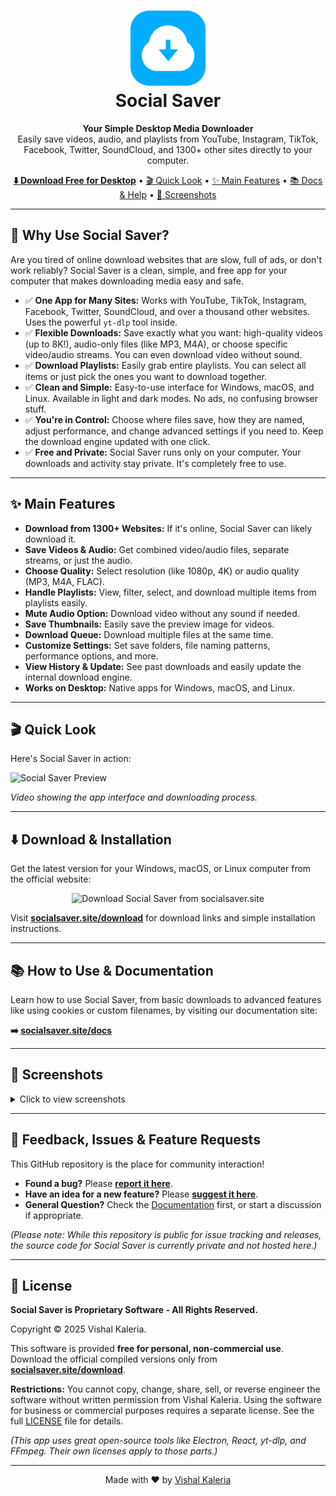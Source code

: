 <h1 align="center">
  <img src="https://raw.githubusercontent.com/VishalKaleria/social-saver/main/public/icons/png/512x512.png" height="120" alt="Social Saver Logo">
  <br>
  Social Saver
</h1>

<p align="center">
  <strong>Your Simple Desktop Media Downloader</strong> <br>
  Easily save videos, audio, and playlists from YouTube, Instagram, TikTok, Facebook, Twitter, SoundCloud, and 1300+ other sites directly to your computer.
</p>

<p align="center">
  <a href="https://socialsaver.site/download"><strong>⬇️ Download Free for Desktop</strong></a> •
  <a href="#-quick-look">🎬 Quick Look</a> •
  <a href="#-main-features">✨ Main Features</a> •
  <a href="https://socialsaver.site/docs">📚 Docs & Help</a> •
  <a href="#-screenshots">📸 Screenshots</a>
</p>

---

## 🤔 Why Use Social Saver?

Are you tired of online download websites that are slow, full of ads, or don't work reliably? Social Saver is a clean, simple, and free app for your computer that makes downloading media easy and safe.

*   ✅ **One App for Many Sites:** Works with YouTube, TikTok, Instagram, Facebook, Twitter, SoundCloud, and over a thousand other websites. Uses the powerful `yt-dlp` tool inside.
*   ✅ **Flexible Downloads:** Save exactly what you want: high-quality videos (up to 8K!), audio-only files (like MP3, M4A), or choose specific video/audio streams. You can even download video without sound.
*   ✅ **Download Playlists:** Easily grab entire playlists. You can select all items or just pick the ones you want to download together.
*   ✅ **Clean and Simple:** Easy-to-use interface for Windows, macOS, and Linux. Available in light and dark modes. No ads, no confusing browser stuff.
*   ✅ **You're in Control:** Choose where files save, how they are named, adjust performance, and change advanced settings if you need to. Keep the download engine updated with one click.
*   ✅ **Free and Private:** Social Saver runs only on your computer. Your downloads and activity stay private. It's completely free to use.

---

## ✨ Main Features

*   **Download from 1300+ Websites:** If it's online, Social Saver can likely download it.
*   **Save Videos & Audio:** Get combined video/audio files, separate streams, or just the audio.
*   **Choose Quality:** Select resolution (like 1080p, 4K) or audio quality (MP3, M4A, FLAC).
*   **Handle Playlists:** View, filter, select, and download multiple items from playlists easily.
*   **Mute Audio Option:** Download video without any sound if needed.
*   **Save Thumbnails:** Easily save the preview image for videos.
*   **Download Queue:** Download multiple files at the same time.
*   **Customize Settings:** Set save folders, file naming patterns, performance options, and more.
*   **View History & Update:** See past downloads and easily update the internal download engine.
*   **Works on Desktop:** Native apps for Windows, macOS, and Linux.

---

## 🎬 Quick Look

Here's Social Saver in action:

![Social Saver Preview](https://raw.githubusercontent.com/VishalKaleria/social-saver/main/public/videos/social-saver-preview.gif)


*Video showing the app interface and downloading process.*

---

## ⬇️ Download & Installation

Get the latest version for your Windows, macOS, or Linux computer from the official website:

<p align="center">
 <a href="https://socialsaver.site/download" style="text-decoration: none;">
    <img src="https://img.shields.io/badge/Download%20Now%20-socialsaver.site-%237C3AED?style=for-the-badge&logo=download&logoColor=white" alt="Download Social Saver from socialsaver.site">
  </a>
</p>

Visit **[socialsaver.site/download](https://socialsaver.site/download)** for download links and simple installation instructions.

---

## 📚 How to Use & Documentation

Learn how to use Social Saver, from basic downloads to advanced features like using cookies or custom filenames, by visiting our documentation site:

**➡️ [socialsaver.site/docs](https://socialsaver.site/docs)**

---

## 📸 Screenshots

<details>
<summary>Click to view screenshots</summary>

*(Screenshots remain the same as your previous version)*

**1. Downloading a Single Video**
![Choosing download options for a single video](https://raw.githubusercontent.com/VishalKaleria/social-saver/main/public/screenshots/downloding-a-video-in-social-saver.png)

**2. Managing Playlist Downloads**
![Managing and downloading items from a playlist](https://raw.githubusercontent.com/VishalKaleria/social-saver/main/public/screenshots/downloading-playlist.png)

**3. Download History Page**
![Viewing the download history page with completed and failed items](https://raw.githubusercontent.com/VishalKaleria/social-saver/main/public/screenshots/download-history-page.png)

**4. Managing the Download Engine (Binaries)**
![Checking and updating the yt-dlp download engine](https://raw.githubusercontent.com/VishalKaleria/social-saver/main/public/screenshots/binary-management-page.png)

**5. Application Settings**
![Configuring various application settings like paths, formats, and filenames](https://raw.githubusercontent.com/VishalKaleria/social-saver/main/public/screenshots/social-saver-settings.png)

</details>

---

## 💬 Feedback, Issues & Feature Requests

This GitHub repository is the place for community interaction!

*   **Found a bug?** Please [**report it here**](https://github.com/vishalkaleria/social-saver/issues/new?template=bug_report.md).
*   **Have an idea for a new feature?** Please [**suggest it here**](https://github.com/vishalkaleria/social-saver/issues/new?template=feature_request.md).
*   **General Question?** Check the [Documentation](https://socialsaver.site/docs) first, or start a discussion if appropriate.

*(Please note: While this repository is public for issue tracking and releases, the source code for Social Saver is currently private and not hosted here.)*

---

## 📜 License

**Social Saver is Proprietary Software - All Rights Reserved.**

Copyright © 2025 Vishal Kaleria.

This software is provided **free for personal, non-commercial use**. Download the official compiled versions only from **[socialsaver.site/download](https://socialsaver.site/download)**.

**Restrictions:** You cannot copy, change, share, sell, or reverse engineer the software without written permission from Vishal Kaleria. Using the software for business or commercial purposes requires a separate license. See the full [LICENSE](LICENSE) file for details.

*(This app uses great open-source tools like Electron, React, yt-dlp, and FFmpeg. Their own licenses apply to those parts.)*

---

<p align="center">
  Made with ❤️ by <a href="https://github.com/vishalkaleria">Vishal Kaleria</a>
</p>